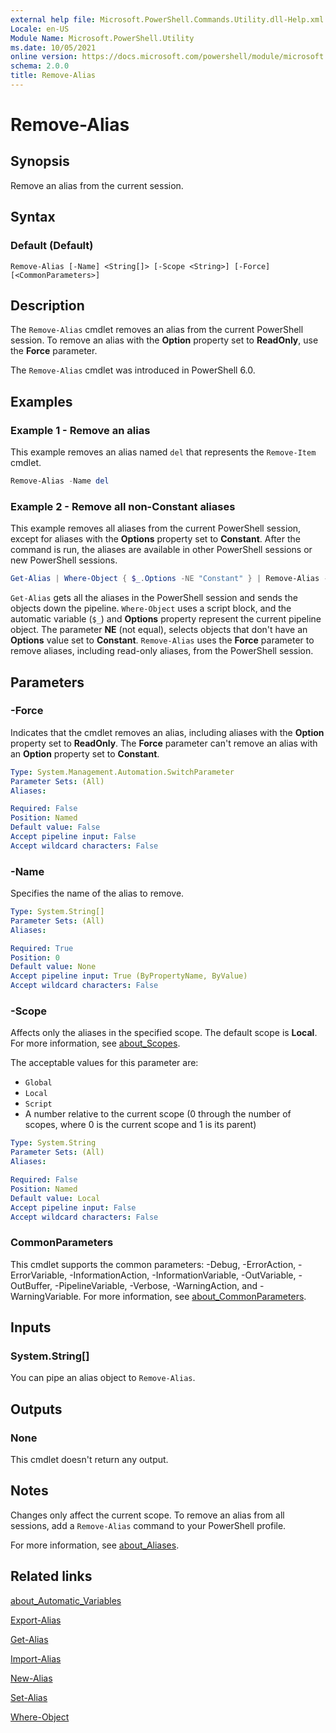 ```yaml
---
external help file: Microsoft.PowerShell.Commands.Utility.dll-Help.xml
Locale: en-US
Module Name: Microsoft.PowerShell.Utility
ms.date: 10/05/2021
online version: https://docs.microsoft.com/powershell/module/microsoft.powershell.utility/remove-alias?view=powershell-7.3&WT.mc_id=ps-gethelp
schema: 2.0.0
title: Remove-Alias
---
```


# Remove-Alias

## Synopsis
Remove an alias from the current session.

## Syntax

### Default (Default)

```
Remove-Alias [-Name] <String[]> [-Scope <String>] [-Force] [<CommonParameters>]
```

## Description

The `Remove-Alias` cmdlet removes an alias from the current PowerShell session. To remove an alias
with the **Option** property set to **ReadOnly**, use the **Force** parameter.

The `Remove-Alias` cmdlet was introduced in PowerShell 6.0.

## Examples

### Example 1 - Remove an alias

This example removes an alias named `del` that represents the `Remove-Item` cmdlet.

```powershell
Remove-Alias -Name del
```

### Example 2 - Remove all non-Constant aliases

This example removes all aliases from the current PowerShell session, except for aliases with the
**Options** property set to **Constant**. After the command is run, the aliases are available in
other PowerShell sessions or new PowerShell sessions.

```powershell
Get-Alias | Where-Object { $_.Options -NE "Constant" } | Remove-Alias -Force
```

`Get-Alias` gets all the aliases in the PowerShell session and sends the objects down the pipeline.
`Where-Object` uses a script block, and the automatic variable (`$_`) and **Options** property
represent the current pipeline object. The parameter **NE** (not equal), selects objects that don't
have an **Options** value set to **Constant**. `Remove-Alias` uses the **Force** parameter to remove
aliases, including read-only aliases, from the PowerShell session.

## Parameters

### -Force

Indicates that the cmdlet removes an alias, including aliases with the **Option** property set to
**ReadOnly**. The **Force** parameter can't remove an alias with an **Option** property set to
**Constant**.

```yaml
Type: System.Management.Automation.SwitchParameter
Parameter Sets: (All)
Aliases:

Required: False
Position: Named
Default value: False
Accept pipeline input: False
Accept wildcard characters: False
```

### -Name

Specifies the name of the alias to remove.

```yaml
Type: System.String[]
Parameter Sets: (All)
Aliases:

Required: True
Position: 0
Default value: None
Accept pipeline input: True (ByPropertyName, ByValue)
Accept wildcard characters: False
```

### -Scope

Affects only the aliases in the specified scope. The default scope is **Local**. For more
information, see [about_Scopes](../microsoft.powershell.core/about/about_scopes.md).

The acceptable values for this parameter are:

- `Global`
- `Local`
- `Script`
- A number relative to the current scope (0 through the number of scopes, where 0 is the current
  scope and 1 is its parent)

```yaml
Type: System.String
Parameter Sets: (All)
Aliases:

Required: False
Position: Named
Default value: Local
Accept pipeline input: False
Accept wildcard characters: False
```

### CommonParameters

This cmdlet supports the common parameters: -Debug, -ErrorAction, -ErrorVariable,
-InformationAction, -InformationVariable, -OutVariable, -OutBuffer, -PipelineVariable, -Verbose,
-WarningAction, and -WarningVariable. For more information, see [about_CommonParameters](https://go.microsoft.com/fwlink/?LinkID=113216).

## Inputs

### System.String[]

You can pipe an alias object to `Remove-Alias`.

## Outputs

### None

This cmdlet doesn't return any output.

## Notes

Changes only affect the current scope. To remove an alias from all sessions, add a `Remove-Alias`
command to your PowerShell profile.

For more information, see [about_Aliases](../microsoft.powershell.core/about/about_aliases.md).

## Related links

[about_Automatic_Variables](../Microsoft.PowerShell.Core/About/about_Automatic_Variables.md)

[Export-Alias](Export-Alias.md)

[Get-Alias](Get-Alias.md)

[Import-Alias](Import-Alias.md)

[New-Alias](New-Alias.md)

[Set-Alias](Set-Alias.md)

[Where-Object](../Microsoft.PowerShell.Core/Where-Object.md)

